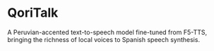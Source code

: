 # QoriTalk
A Peruvian-accented text-to-speech model fine-tuned from F5-TTS, bringing the richness of local voices to Spanish speech synthesis.
